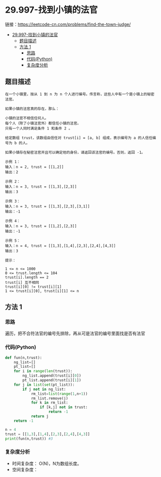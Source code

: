 # 29.997-找到小镇的法官

链接：https://leetcode-cn.com/problems/find-the-town-judge/

- [29.997-找到小镇的法官](#29997-找到小镇的法官)
    - [题目描述](#题目描述)
    - [方法 1](#方法-1)
        - [思路](#思路)
        - [代码(Python)](#代码Python)
        - [复杂度分析](#复杂度分析)

## 题目描述
```
在一个小镇里，按从 1 到 n 为 n 个人进行编号。传言称，这些人中有一个是小镇上的秘密法官。

如果小镇的法官真的存在，那么：

小镇的法官不相信任何人。
每个人（除了小镇法官外）都信任小镇的法官。
只有一个人同时满足条件 1 和条件 2 。

给定数组 trust，该数组由信任对 trust[i] = [a, b] 组成，表示编号为 a 的人信任编号为 b 的人。

如果小镇存在秘密法官并且可以确定他的身份，请返回该法官的编号。否则，返回 -1。

示例 1：
输入：n = 2, trust = [[1,2]]
输出：2

示例 2：
输入：n = 3, trust = [[1,3],[2,3]]
输出：3

示例 3：
输入：n = 3, trust = [[1,3],[2,3],[3,1]]
输出：-1

示例 4：
输入：n = 3, trust = [[1,2],[2,3]]
输出：-1

示例 5：
输入：n = 4, trust = [[1,3],[1,4],[2,3],[2,4],[4,3]]
输出：3

提示：

1 <= n <= 1000
0 <= trust.length <= 104
trust[i].length == 2
trust[i] 互不相同
trust[i][0] != trust[i][1]
1 <= trust[i][0], trust[i][1] <= n
```

## 方法 1

### 思路
遍历，把不合符法官的编号先排除，再从可是法官的编号里面找是否有法官

### 代码(Python)
```python
def fun(n,trust):
    ng_list=[]
    pt_list=[]
    for i in range(len(trust)):
        ng_list.append(trust[i][0])
        pt_list.append(trust[i][1])
    for j in list(set(pt_list)):
        if j not in ng_list:
            rm_list=list(range(1,n+1))
            rm_list.remove(j)
            for k in rm_list:
                if [k,j] not in trust:
                    return -1
            return j
    return -1

n = 4
trust = [[1,3],[1,4],[2,3],[2,4],[4,3]]
print(fun(n,trust)) #3
```

### 复杂度分析
- 时间复杂度： O(N)，N为数组长度。
- 空间复杂度：

